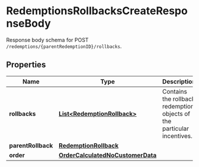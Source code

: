 

# RedemptionsRollbacksCreateResponseBody

Response body schema for POST `/redemptions/{parentRedemptionID}/rollbacks`.

## Properties

| Name | Type | Description | Notes |
|------------ | ------------- | ------------- | -------------|
|**rollbacks** | [**List&lt;RedemptionRollback&gt;**](RedemptionRollback.md) | Contains the rollback redemption objects of the particular incentives. |  [optional] |
|**parentRollback** | [**RedemptionRollback**](RedemptionRollback.md) |  |  [optional] |
|**order** | [**OrderCalculatedNoCustomerData**](OrderCalculatedNoCustomerData.md) |  |  [optional] |



